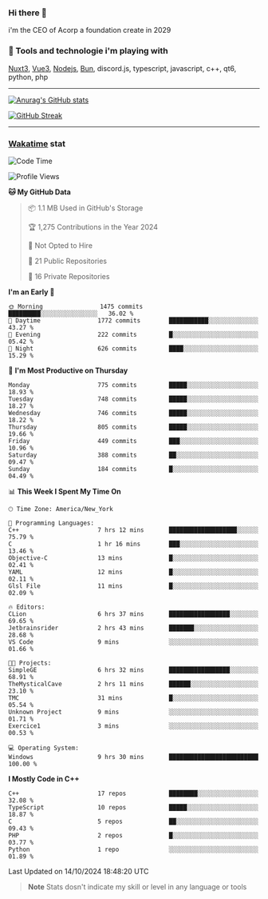 ### Hi there 👋

i'm the CEO of Acorp a foundation create in 2029  

### 🧰 Tools and technologie i'm playing with

[Nuxt3](https://nuxt.com), [Vue3](https://vuejs.org/), [Nodejs](https://nodejs.org), [Bun](https://bun.sh/), discord.js, typescript, javascript, c++, qt6, python, php

---

[![Anurag's GitHub stats](https://github-readme-stats.vercel.app/api?username=ackimixs&show_icons=true&theme=github_dark&count_private=true)](https://www.ackimixs.xyz)

[![GitHub Streak](https://github-readme-streak-stats.herokuapp.com?user=Ackimixs&theme=github-dark-blue&date_format=j%20M%5B%20Y%5D&mode=weekly)](https://git.io/streak-stats)

---
 
 ### [Wakatime](https://wakatime.com/) stat

<!--START_SECTION:waka-->
![Code Time](http://img.shields.io/badge/Code%20Time-1%2C293%20hrs%2023%20mins-blue)

![Profile Views](http://img.shields.io/badge/Profile%20Views-0-blue)

**🐱 My GitHub Data** 

> 📦 1.1 MB Used in GitHub's Storage 
 > 
> 🏆 1,275 Contributions in the Year 2024
 > 
> 🚫 Not Opted to Hire
 > 
> 📜 21 Public Repositories 
 > 
> 🔑 16 Private Repositories 
 > 
**I'm an Early 🐤** 

```text
🌞 Morning                1475 commits        █████████░░░░░░░░░░░░░░░░   36.02 % 
🌆 Daytime                1772 commits        ███████████░░░░░░░░░░░░░░   43.27 % 
🌃 Evening                222 commits         █░░░░░░░░░░░░░░░░░░░░░░░░   05.42 % 
🌙 Night                  626 commits         ████░░░░░░░░░░░░░░░░░░░░░   15.29 % 
```
📅 **I'm Most Productive on Thursday** 

```text
Monday                   775 commits         █████░░░░░░░░░░░░░░░░░░░░   18.93 % 
Tuesday                  748 commits         █████░░░░░░░░░░░░░░░░░░░░   18.27 % 
Wednesday                746 commits         █████░░░░░░░░░░░░░░░░░░░░   18.22 % 
Thursday                 805 commits         █████░░░░░░░░░░░░░░░░░░░░   19.66 % 
Friday                   449 commits         ███░░░░░░░░░░░░░░░░░░░░░░   10.96 % 
Saturday                 388 commits         ██░░░░░░░░░░░░░░░░░░░░░░░   09.47 % 
Sunday                   184 commits         █░░░░░░░░░░░░░░░░░░░░░░░░   04.49 % 
```


📊 **This Week I Spent My Time On** 

```text
🕑︎ Time Zone: America/New_York

💬 Programming Languages: 
C++                      7 hrs 12 mins       ███████████████████░░░░░░   75.79 % 
C                        1 hr 16 mins        ███░░░░░░░░░░░░░░░░░░░░░░   13.46 % 
Objective-C              13 mins             █░░░░░░░░░░░░░░░░░░░░░░░░   02.41 % 
YAML                     12 mins             █░░░░░░░░░░░░░░░░░░░░░░░░   02.11 % 
Glsl File                11 mins             █░░░░░░░░░░░░░░░░░░░░░░░░   02.09 % 

🔥 Editors: 
CLion                    6 hrs 37 mins       █████████████████░░░░░░░░   69.65 % 
Jetbrainsrider           2 hrs 43 mins       ███████░░░░░░░░░░░░░░░░░░   28.68 % 
VS Code                  9 mins              ░░░░░░░░░░░░░░░░░░░░░░░░░   01.66 % 

🐱‍💻 Projects: 
SimpleGE                 6 hrs 32 mins       █████████████████░░░░░░░░   68.91 % 
TheMysticalCave          2 hrs 11 mins       ██████░░░░░░░░░░░░░░░░░░░   23.10 % 
TMC                      31 mins             █░░░░░░░░░░░░░░░░░░░░░░░░   05.54 % 
Unknown Project          9 mins              ░░░░░░░░░░░░░░░░░░░░░░░░░   01.71 % 
Exercice1                3 mins              ░░░░░░░░░░░░░░░░░░░░░░░░░   00.53 % 

💻 Operating System: 
Windows                  9 hrs 30 mins       █████████████████████████   100.00 % 
```

**I Mostly Code in C++** 

```text
C++                      17 repos            ████████░░░░░░░░░░░░░░░░░   32.08 % 
TypeScript               10 repos            █████░░░░░░░░░░░░░░░░░░░░   18.87 % 
C                        5 repos             ██░░░░░░░░░░░░░░░░░░░░░░░   09.43 % 
PHP                      2 repos             █░░░░░░░░░░░░░░░░░░░░░░░░   03.77 % 
Python                   1 repo              ░░░░░░░░░░░░░░░░░░░░░░░░░   01.89 % 
```




 Last Updated on 14/10/2024 18:48:20 UTC
<!--END_SECTION:waka-->

> **Note**
> Stats dosn't indicate my skill or level in any language or tools
